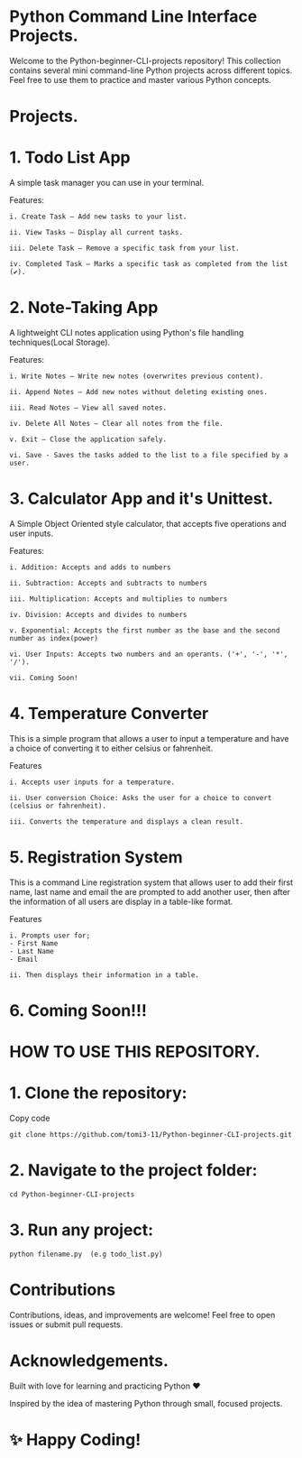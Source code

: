 # Python Command Line Interface Projects.

Welcome to the Python-beginner-CLI-projects repository!
This collection contains several mini command-line Python projects across different topics.
Feel free to use them to practice and master various Python concepts.

# Projects.
# 1. Todo List App
A simple task manager you can use in your terminal.

Features:

	i. Create Task — Add new tasks to your list.

	ii. View Tasks — Display all current tasks.

	iii. Delete Task — Remove a specific task from your list.

	iv. Completed Task — Marks a specific task as completed from the list (✔).

# 2. Note-Taking App
A lightweight CLI notes application using Python's file handling techniques(Local Storage).

Features:

	i. Write Notes — Write new notes (overwrites previous content).

	ii. Append Notes — Add new notes without deleting existing ones.

	iii. Read Notes — View all saved notes.

	iv. Delete All Notes — Clear all notes from the file.

	v. Exit — Close the application safely.

	vi. Save - Saves the tasks added to the list to a file specified by a user.

# 3. Calculator App and it's Unittest.
A Simple Object Oriented style calculator, that accepts five operations and user inputs.

Features:

	i. Addition: Accepts and adds to numbers

	ii. Subtraction: Accepts and subtracts to numbers

	iii. Multiplication: Accepts and multiplies to numbers

	iv. Division: Accepts and divides to numbers

	v. Exponential: Accepts the first number as the base and the second number as index(power)

	vi. User Inputs: Accepts two numbers and an operants. ('+', '-', '*', '/').

	vii. Coming Soon!
	
# 4. Temperature Converter
This is a simple program that allows a user to input a temperature and have a choice 
of converting it to either celsius or fahrenheit.

Features

	i. Accepts user inputs for a temperature.
	
	ii. User conversion Choice: Asks the user for a choice to convert (celsius or fahrenheit).
	
	iii. Converts the temperature and displays a clean result.

# 5. Registration System
This is a command Line registration system that allows user to add their first name, last name and email
the are prompted to add another user, then after the information of all users are display 
in a table-like format.

Features

	i. Prompts user for;
	- First Name
	- Last Name
	- Email

	ii. Then displays their information in a table.

# 6. Coming Soon!!!


# HOW TO USE THIS REPOSITORY.

# 1. Clone the repository:

Copy code

	git clone https://github.com/tomi3-11/Python-beginner-CLI-projects.git

# 2. Navigate to the project folder:

	cd Python-beginner-CLI-projects

# 3. Run any project:

	python filename.py  (e.g todo_list.py)

# Contributions
Contributions, ideas, and improvements are welcome!
Feel free to open issues or submit pull requests.


# Acknowledgements.
Built with love for learning and practicing Python ❤️

Inspired by the idea of mastering Python through small, focused projects.

# ✨ Happy Coding!

